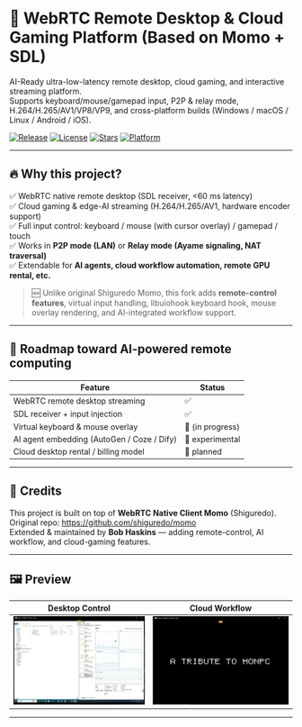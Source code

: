 # 🚀 WebRTC Remote Desktop & Cloud Gaming Platform (Based on Momo + SDL)

AI-Ready ultra-low-latency remote desktop, cloud gaming, and interactive streaming platform.  
Supports keyboard/mouse/gamepad input, P2P & relay mode, H.264/H.265/AV1/VP8/VP9, and cross-platform builds (Windows / macOS / Linux / Android / iOS).

[![Release](https://img.shields.io/github/v/release/renyibing/remotecontrol)](https://github.com/renyibing/remotecontrol/releases)
[![License](https://img.shields.io/badge/License-Apache%202.0-blue.svg)](https://opensource.org/licenses/Apache-2.0)
[![Stars](https://img.shields.io/github/stars/renyibing/remotecontrol?style=social)](https://github.com/renyibing/remotecontrol/stargazers)
[![Platform](https://img.shields.io/badge/platform-win%20|%20mac%20|%20linux%20|%20android%20|%20ios-lightgrey)]()

---

## 🔥 Why this project?

✅ WebRTC native remote desktop (SDL receiver, <60 ms latency)  
✅ Cloud gaming & edge-AI streaming (H.264/H.265/AV1, hardware encoder support)  
✅ Full input control: keyboard / mouse (with cursor overlay) / gamepad / touch  
✅ Works in **P2P mode (LAN)** or **Relay mode (Ayame signaling, NAT traversal)**  
✅ Extendable for **AI agents, cloud workflow automation, remote GPU rental, etc.**

> 🆕 Unlike original Shiguredo Momo, this fork adds **remote-control features**, virtual input handling, libuiohook keyboard hook, mouse overlay rendering, and AI-integrated workflow support.

---

## 🧠 Roadmap toward AI-powered remote computing

| Feature | Status |
|---------|--------|
| WebRTC remote desktop streaming | ✅ |
| SDL receiver + input injection | ✅ |
| Virtual keyboard & mouse overlay | 🚧 (in progress) |
| AI agent embedding (AutoGen / Coze / Dify) | 🧪 experimental |
| Cloud desktop rental / billing model | 🧩 planned |

---

## 🙏 Credits

This project is built on top of **WebRTC Native Client Momo** (Shiguredo).  
Original repo: https://github.com/shiguredo/momo  
Extended & maintained by **Bob Haskins** — adding remote-control, AI workflow, and cloud-gaming features.

---

## 🖼️ Preview

| Desktop Control | Cloud Workflow |
|-----------------|----------------|
| ![Preview](./images/ea512f48-4b82-44c3-93db-a8572ddde107.png) | ![Preview](./images/f560ef54-f37b-4c91-b734-fb49ad9ad95c.png) |

---
